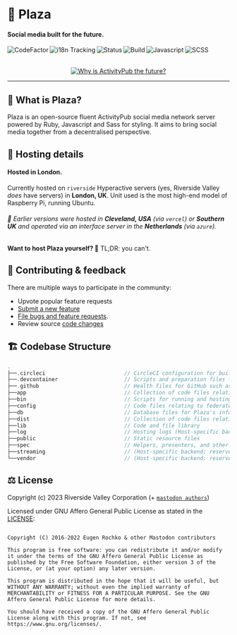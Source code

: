 # 🎍 Plaza

#### Social media built for the future.

<p align="center">
  <a title="Codefactor" target="_blank" href="https://github.com/RiversideValley/Plaza/commits">
    <img align="left" src="https://www.codefactor.io/repository/github/RiversideValley/Plaza/badge" alt="CodeFactor" />
  </a>
  <a title="Localisation" target="_blank" href="https://translate.dev.plaza.theriversi.de">
    <img align="left" src="https://badges.crowdin.net/plaza/localized.svg" alt="i18n Tracking" />
  </a>
  <a title="Status" target="_blank" href="https://status.dev.plaza.theriversi.de">
    <img align="left" src="https://img.shields.io/badge/is%20it%20down%3F-%20" alt="Status" />
  </a>
  <a title="Build" target="_blank" href="https://github.com/RiversideValley/Plaza/actions/workflows/build-image.yml">
    <img align="left" src="https://github.com/RiversideValley/Plaza/actions/workflows/build-image.yml/badge.svg" alt="Build" />
  </a>
  <a title="Javascript" target="_blank" href="https://github.com/RiversideValley/Plaza/actions/workflows/test-js.yml">
    <img align="left" src="https://github.com/RiversideValley/Plaza/actions/workflows/test-js.yml/badge.svg" alt="Javascript" />
  </a>
  <a title="SCSS" target="_blank" href="https://github.com/RiversideValley/Plaza/actions/workflows/lint-css.yml">
    <img align="left" src="https://github.com/RiversideValley/Plaza/actions/workflows/lint-css.yml/badge.svg" alt="SCSS" />
  </a>
</p>

<br/>
<br/>

<p align="center">
  <a title="Why is ActivityPub the future?" target="_blank" href="https://youtu.be/IPSbNdBmWKE">
    <img src="https://blog.joinmastodon.org/2018/06/why-activitypub-is-the-future/ezgif-2-60f1b00403.gif" alt="Why is ActivityPub the future?" />
  </a>
</p>

---

<!--## 🎁 Create an account

### Via desktop app
###### ⭐Recommended⭐

[`download`](https://apps.microsoft.com)
[`sideload`](https://github.com/RiversideValley/Plaza/releases)

### Via webapp

[`protocol interconnect`](https://andrexial.org.uk/auth/sign_up)

### Via android app

[`sideload`](https://github.com/RiversideValley/Plaza/releases)-->

## 🤔 What is Plaza?

Plaza is an open-source fluent ActivityPub social media network server powered by Ruby, Javascript and Sass for styling.
It aims to bring social media together from a decentralised perspective. 

<!--## 📸 Screenshots

<a title="Emerald Screenshot" target="_blank" href="https://github.com/RiversideValley/Plaza">
  <img align="left" src="https://user-images.githubusercontent.com/82730163/210150183-fd324c12-5a90-4ffb-964d-c8ccae2c9cee.png" alt="Release" />
</a>-->

## 🪪 Hosting details

#### Hosted in London.

Currently hosted on `riverside` Hyperactive servers (yes, Riverside Valley _does_ have servers) in **London, UK**.
Unit used is the most high-end model of Raspberry Pi, running Ubuntu.

###### 📝 Earlier versions were hosted in **Cleveland, USA** (via `vercel`) or **Southern UK** and operated via an interface server in the **Netherlands** (via `azure`).

**Want to host Plaza yourself? 💭**
TL;DR: you can't.

## 🦜 Contributing & feedback

There are multiple ways to participate in the community:

- Upvote popular feature requests
- [Submit a new feature](https://github.com/RiversideValley/Plaza/pulls)
- [File bugs and feature requests](https://github.com/RiversideValley/Plaza/issues/new/choose).
- Review source [code changes](https://github.com/RiversideValley/Plaza/commits)

## 🏗️ Codebase Structure

```c
.
├──.circleci                         // CircleCI configuration for building Plaza pipeline (disused)
├──.devcontainer                     // Scripts and preparation files for running Plaza in a development container such as github.dev
├──.github                           // Health files for GitHub such as issue templates
├──app                               // Collection of code files relating to the app's frontend
├──bin                               // Scripts for running and hosting Plaza
├──config                            // Code files relating to federated hosting and Ruby bootstrappers
├──db                                // Database files for Plaza's information database (Host-specific backend; reserved for Plaza hosting)
├──dist                              // Collection of code files relating app hosting on domains and port relations
├──lib                               // Code and file library
├──log                               // Hosting logs (Host-specific backend; reserved for Plaza hosting)
├──public                            // Static resource files
├──spec                              // Helpers, presenters, and other code models
├──streaming                         // (Host-specific backend; reserved for Plaza hosting)
└──vendor                            // (Host-specific backend; reserved for Plaza hosting)
```

## ⚖️ License

Copyright (c) 2023 Riverside Valley Corporation (+ [`mastodon authors`](https://github.com/mastodon/mastodon/blob/main/AUTHORS.md))

Licensed under GNU Affero General Public License as stated in the [LICENSE](LICENSE.md):

```

Copyright (C) 2016-2022 Eugen Rochko & other Mastodon contributors

This program is free software: you can redistribute it and/or modify it under the terms of the GNU Affero General Public License as published by the Free Software Foundation, either version 3 of the License, or (at your option) any later version.

This program is distributed in the hope that it will be useful, but WITHOUT ANY WARRANTY; without even the implied warranty of MERCHANTABILITY or FITNESS FOR A PARTICULAR PURPOSE. See the GNU Affero General Public License for more details.

You should have received a copy of the GNU Affero General Public License along with this program. If not, see https://www.gnu.org/licenses/.

```
